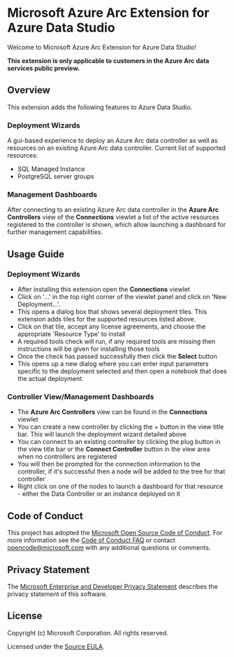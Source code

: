 # Microsoft Azure Arc Extension for Azure Data Studio

Welcome to Microsoft Azure Arc Extension for Azure Data Studio!

**This extension is only applicable to customers in the Azure Arc data services public preview.**

## Overview

This extension adds the following features to Azure Data Studio.

### Deployment Wizards

A gui-based experience to deploy an Azure Arc data controller as well as resources on an existing Azure Arc data controller. Current list of supported resources:
* SQL Managed Instance
* PostgreSQL server groups

### Management Dashboards

After connecting to an existing Azure Arc data controller in the **Azure Arc Controllers** view of the **Connections** viewlet a list of the active resources registered to the controller is shown, which allow launching a dashboard for further management capabilities.

## Usage Guide

### Deployment Wizards

* After installing this extension open the **Connections** viewlet
* Click on '...' in the top right corner of the viewlet panel and click on 'New Deployment...'.
* This opens a dialog box that shows several deployment tiles. This extension adds tiles for the supported resources listed above.
* Click on that tile, accept any license agreements, and choose the appropriate 'Resource Type' to install
* A required tools check will run, if any required tools are missing then instructions will be given for installing those tools
* Once the check has passed successfully then click the **Select** button
* This opens up a new dialog where you can enter input parameters specific to the deployment selected and then open a notebook that does the actual deployment.

### Controller View/Management Dashboards

* The **Azure Arc Controllers** view can be found in the **Connections** viewlet
* You can create a new controller by clicking the + button in the view title bar. This will launch the deployment wizard detailed above
* You can connect to an existing controller by clicking the plug button in the view title bar or the **Connect Controller** button in the view area when no controllers are registered
* You will then be prompted for the connection information to the controller, if it's successful then a node will be added to the tree for that controller
* Right click on one of the nodes to launch a dashboard for that resource - either the Data Controller or an instance deployed on it

## Code of Conduct

This project has adopted the [Microsoft Open Source Code of Conduct](https://opensource.microsoft.com/codeofconduct/). For more information see the [Code of Conduct FAQ](https://opensource.microsoft.com/codeofconduct/faq/) or contact [opencode@microsoft.com](mailto:opencode@microsoft.com) with any additional questions or comments.

## Privacy Statement

The [Microsoft Enterprise and Developer Privacy Statement](https://privacy.microsoft.com/privacystatement) describes the privacy statement of this software.

## License

Copyright (c) Microsoft Corporation. All rights reserved.

Licensed under the [Source EULA](https://raw.githubusercontent.com/Microsoft/azuredatastudio/main/LICENSE.txt).
